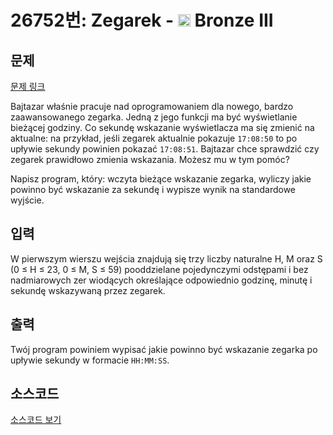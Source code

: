 # 26752번: Zegarek - <img src="https://static.solved.ac/tier_small/3.svg" style="height:20px" /> Bronze III

<!-- performance -->

<!-- 문제 제출 후 깃허브에 푸시를 했을 때 제출한 코드의 성능이 입력될 공간입니다.-->

<!-- end -->

## 문제

[문제 링크](https://boj.kr/26752)


<p>Bajtazar właśnie pracuje nad oprogramowaniem dla nowego, bardzo zaawansowanego zegarka. Jedną z jego funkcji ma być wyświetlanie bieżącej godziny. Co sekundę wskazanie wyświetlacza ma się zmienić na aktualne: na przykład, jeśli zegarek aktualnie pokazuje <code>17:08:50</code> to po upływie sekundy powinien pokazać <code>17:08:51</code>. Bajtazar chce sprawdzić czy zegarek prawidłowo zmienia wskazania. Możesz mu w tym pomóc?</p>

<p>Napisz program, który: wczyta bieżące wskazanie zegarka, wyliczy jakie powinno być wskazanie za sekundę i wypisze wynik na standardowe wyjście.</p>



## 입력


<p>W pierwszym wierszu wejścia znajdują się trzy liczby naturalne H, M oraz S (0 ≤ H ≤ 23, 0 ≤ M, S ≤ 59) pooddzielane pojedynczymi odstępami i bez nadmiarowych zer wiodących określające odpowiednio godzinę, minutę i sekundę wskazywaną przez zegarek.</p>



## 출력


<p>Twój program powiniem wypisać jakie powinno być wskazanie zegarka po upływie sekundy w formacie <code>HH:MM:SS</code>.</p>



## 소스코드

[소스코드 보기](Zegarek.py)